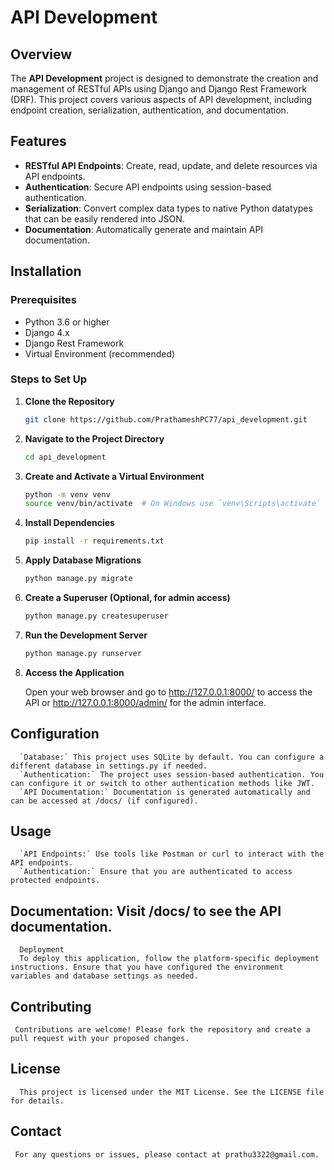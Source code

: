 # API Development

## Overview

The **API Development** project is designed to demonstrate the creation and management of RESTful APIs using Django and Django Rest Framework (DRF). This project covers various aspects of API development, including endpoint creation, serialization, authentication, and documentation.

## Features

- **RESTful API Endpoints**: Create, read, update, and delete resources via API endpoints.
- **Authentication**: Secure API endpoints using session-based authentication.
- **Serialization**: Convert complex data types to native Python datatypes that can be easily rendered into JSON.
- **Documentation**: Automatically generate and maintain API documentation.

## Installation

### Prerequisites

- Python 3.6 or higher
- Django 4.x
- Django Rest Framework
- Virtual Environment (recommended)

### Steps to Set Up

1. **Clone the Repository**

   ```bash
   git clone https://github.com/PrathameshPC77/api_development.git

2. **Navigate to the Project Directory**

     ```bash
     cd api_development
3. **Create and Activate a Virtual Environment**

     ```bash
     python -m venv venv
     source venv/bin/activate  # On Windows use `venv\Scripts\activate`

4. **Install Dependencies**

     ```bash
     pip install -r requirements.txt

5. **Apply Database Migrations**

     ```bash
     python manage.py migrate

6. **Create a Superuser (Optional, for admin access)**

     ```bash
     python manage.py createsuperuser

7. **Run the Development Server**

     ```bash
     python manage.py runserver

8. **Access the Application**

     Open your web browser and go to http://127.0.0.1:8000/ to access the API or http://127.0.0.1:8000/admin/ for the admin interface.


## Configuration
      `Database:` This project uses SQLite by default. You can configure a different database in settings.py if needed.
      `Authentication:` The project uses session-based authentication. You can configure it or switch to other authentication methods like JWT.
      `API Documentation:` Documentation is generated automatically and can be accessed at /docs/ (if configured).

## Usage
      `API Endpoints:` Use tools like Postman or curl to interact with the API endpoints.
      `Authentication:` Ensure that you are authenticated to access protected endpoints.

## Documentation: Visit /docs/ to see the API documentation.
      Deployment
      To deploy this application, follow the platform-specific deployment instructions. Ensure that you have configured the environment variables and database settings as needed.

## Contributing
     Contributions are welcome! Please fork the repository and create a pull request with your proposed changes.

## License
      This project is licensed under the MIT License. See the LICENSE file for details.

## Contact
     For any questions or issues, please contact at prathu3322@gmail.com.
